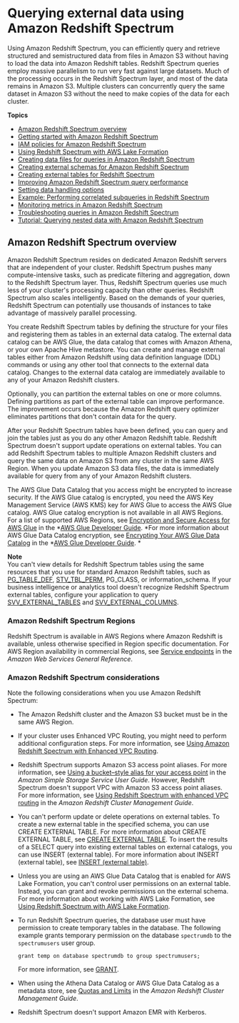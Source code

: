 # Querying external data using Amazon Redshift Spectrum<a name="c-using-spectrum"></a>

Using Amazon Redshift Spectrum, you can efficiently query and retrieve structured and semistructured data from files in Amazon S3 without having to load the data into Amazon Redshift tables\. Redshift Spectrum queries employ massive parallelism to run very fast against large datasets\. Much of the processing occurs in the Redshift Spectrum layer, and most of the data remains in Amazon S3\. Multiple clusters can concurrently query the same dataset in Amazon S3 without the need to make copies of the data for each cluster\.

**Topics**
+ [Amazon Redshift Spectrum overview](#c-spectrum-overview)
+ [Getting started with Amazon Redshift Spectrum](c-getting-started-using-spectrum.md)
+ [IAM policies for Amazon Redshift Spectrum](c-spectrum-iam-policies.md)
+ [Using Redshift Spectrum with AWS Lake Formation](spectrum-lake-formation.md)
+ [Creating data files for queries in Amazon Redshift Spectrum](c-spectrum-data-files.md)
+ [Creating external schemas for Amazon Redshift Spectrum](c-spectrum-external-schemas.md)
+ [Creating external tables for Redshift Spectrum](c-spectrum-external-tables.md)
+ [Improving Amazon Redshift Spectrum query performance](c-spectrum-external-performance.md)
+ [Setting data handling options](t_setting-data-handling-options.md)
+ [Example: Performing correlated subqueries in Redshift Spectrum](c_performing-correlated-subqueries-spectrum.md)
+ [Monitoring metrics in Amazon Redshift Spectrum](c-spectrum-metrics.md)
+ [Troubleshooting queries in Amazon Redshift Spectrum](c-spectrum-troubleshooting.md)
+ [Tutorial: Querying nested data with Amazon Redshift Spectrum](tutorial-query-nested-data.md)

## Amazon Redshift Spectrum overview<a name="c-spectrum-overview"></a>

Amazon Redshift Spectrum resides on dedicated Amazon Redshift servers that are independent of your cluster\. Redshift Spectrum pushes many compute\-intensive tasks, such as predicate filtering and aggregation, down to the Redshift Spectrum layer\. Thus, Redshift Spectrum queries use much less of your cluster's processing capacity than other queries\. Redshift Spectrum also scales intelligently\. Based on the demands of your queries, Redshift Spectrum can potentially use thousands of instances to take advantage of massively parallel processing\.

You create Redshift Spectrum tables by defining the structure for your files and registering them as tables in an external data catalog\. The external data catalog can be AWS Glue, the data catalog that comes with Amazon Athena, or your own Apache Hive metastore\. You can create and manage external tables either from Amazon Redshift using data definition language \(DDL\) commands or using any other tool that connects to the external data catalog\. Changes to the external data catalog are immediately available to any of your Amazon Redshift clusters\. 

Optionally, you can partition the external tables on one or more columns\. Defining partitions as part of the external table can improve performance\. The improvement occurs because the Amazon Redshift query optimizer eliminates partitions that don't contain data for the query\. 

After your Redshift Spectrum tables have been defined, you can query and join the tables just as you do any other Amazon Redshift table\. Redshift Spectrum doesn't support update operations on external tables\. You can add Redshift Spectrum tables to multiple Amazon Redshift clusters and query the same data on Amazon S3 from any cluster in the same AWS Region\. When you update Amazon S3 data files, the data is immediately available for query from any of your Amazon Redshift clusters\. 

The AWS Glue Data Catalog that you access might be encrypted to increase security\. If the AWS Glue catalog is encrypted, you need the AWS Key Management Service \(AWS KMS\) key for AWS Glue to access the AWS Glue catalog\. AWS Glue catalog encryption is not available in all AWS Regions\. For a list of supported AWS Regions, see [Encryption and Secure Access for AWS Glue](https://docs.aws.amazon.com/glue/latest/dg/encryption-glue-resources.html) in the *[AWS Glue Developer Guide](https://docs.aws.amazon.com/glue/latest/dg/)\. *For more information about AWS Glue Data Catalog encryption, see [Encrypting Your AWS Glue Data Catalog](https://docs.aws.amazon.com/glue/latest/dg/encrypt-glue-data-catalog.html) in the *[AWS Glue Developer Guide](https://docs.aws.amazon.com/glue/latest/dg/)\. * 

**Note**  
You can't view details for Redshift Spectrum tables using the same resources that you use for standard Amazon Redshift tables, such as [PG\_TABLE\_DEF](r_PG_TABLE_DEF.md), [STV\_TBL\_PERM](r_STV_TBL_PERM.md), PG\_CLASS, or information\_schema\. If your business intelligence or analytics tool doesn't recognize Redshift Spectrum external tables, configure your application to query [SVV\_EXTERNAL\_TABLES](r_SVV_EXTERNAL_TABLES.md) and [SVV\_EXTERNAL\_COLUMNS](r_SVV_EXTERNAL_COLUMNS.md)\.

### Amazon Redshift Spectrum Regions<a name="c-spectrum-regions"></a>

Redshift Spectrum is available in AWS Regions where Amazon Redshift is available, unless otherwise specified in Region specific documentation\. For AWS Region availability in commercial Regions, see [Service endpoints](https://docs.aws.amazon.com/general/latest/gr/redshift-service.html#redshift_region) in the *Amazon Web Services General Reference*\. 

### Amazon Redshift Spectrum considerations<a name="c-spectrum-considerations"></a>

Note the following considerations when you use Amazon Redshift Spectrum:
+ The Amazon Redshift cluster and the Amazon S3 bucket must be in the same AWS Region\. 
+ If your cluster uses Enhanced VPC Routing, you might need to perform additional configuration steps\. For more information, see [Using Amazon Redshift Spectrum with Enhanced VPC Routing](https://docs.aws.amazon.com/redshift/latest/mgmt/spectrum-enhanced-vpc.html)\. 
+ Redshift Spectrum supports Amazon S3 access point aliases\. For more information, see [Using a bucket–style alias for your access point](https://docs.aws.amazon.com/AmazonS3/latest/userguide/access-points-alias.html) in the *Amazon Simple Storage Service User Guide*\. However, Redshift Spectrum doesn't support VPC with Amazon S3 access point aliases\. For more information, see [Using Redshift Spectrum with enhanced VPC routing](https://docs.aws.amazon.com/redshift/latest/mgmt/spectrum-enhanced-vpc.html) in the *Amazon Redshift Cluster Management Guide*\.
+ You can't perform update or delete operations on external tables\. To create a new external table in the specified schema, you can use CREATE EXTERNAL TABLE\. For more information about CREATE EXTERNAL TABLE, see [CREATE EXTERNAL TABLE](r_CREATE_EXTERNAL_TABLE.md)\. To insert the results of a SELECT query into existing external tables on external catalogs, you can use INSERT \(external table\)\. For more information about INSERT \(external table\), see [INSERT \(external table\)](r_INSERT_external_table.md)\.
+ Unless you are using an AWS Glue Data Catalog that is enabled for AWS Lake Formation, you can't control user permissions on an external table\. Instead, you can grant and revoke permissions on the external schema\. For more information about working with AWS Lake Formation, see [Using Redshift Spectrum with AWS Lake Formation](spectrum-lake-formation.md)\.
+ To run Redshift Spectrum queries, the database user must have permission to create temporary tables in the database\. The following example grants temporary permission on the database `spectrumdb` to the `spectrumusers` user group\. 

  ```
  grant temp on database spectrumdb to group spectrumusers;
  ```

  For more information, see [GRANT](r_GRANT.md)\.
+ When using the Athena Data Catalog or AWS Glue Data Catalog as a metadata store, see [Quotas and Limits](https://docs.aws.amazon.com/redshift/latest/mgmt/amazon-redshift-limits.html) in the *Amazon Redshift Cluster Management Guide*\. 
+ Redshift Spectrum doesn't support Amazon EMR with Kerberos\.